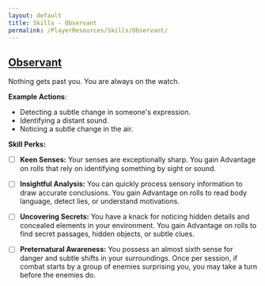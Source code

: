 ```yaml
---
layout: default
title: Skills - Observant
permalink: /PlayerResources/Skills/Observant/
---
```

## [Observant](#Observant)
Nothing gets past you. You are always on the watch.

**Example Actions**:
- Detecting a subtle change in someone's expression.
- Identifying a distant sound.
- Noticing a subtle change in the air.

**Skill Perks:**
- ☐ **Keen Senses:** Your senses are exceptionally sharp. You gain Advantage on rolls that rely on identifying something by sight or sound.
  
- ☐ **Insightful Analysis:** You can quickly process sensory information to draw accurate conclusions. You gain Advantage on rolls to read body language, detect lies, or understand motivations.
  
- ☐ **Uncovering Secrets:** You have a knack for noticing hidden details and concealed elements in your environment. You gain Advantage on rolls to find secret passages, hidden objects, or subtle clues.
  
- ☐ **Preternatural Awareness:** You possess an almost sixth sense for danger and subtle shifts in your surroundings. Once per session, if combat starts by a group of enemies surprising you, you may take a turn before the enemies do.